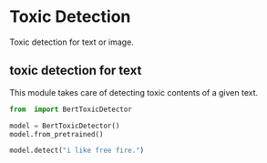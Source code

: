 # Toxic Detection
Toxic detection for text or image.

## toxic detection for text
This module takes care of detecting toxic contents of a given text.

```python
from  import BertToxicDetector

model = BertToxicDetector()
model.from_pretrained()

model.detect("i like free fire.")
```
